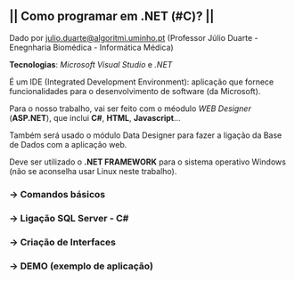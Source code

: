 ## || Como programar em .NET (#C)? ||

Dado por julio.duarte@algoritmi.uminho.pt (Professor Júlio Duarte - Enegnharia Biomédica - Informática Médica)

__Tecnologias__: _Microsoft Visual Studio_ e _.NET_

É um IDE (Integrated Development Environment): aplicação que fornece funcionalidades para o desenvolvimento de software (da Microsoft).

Para o nosso trabalho, vai ser feito com o méodulo _WEB Designer_ (__ASP.NET__), que inclui __C#__, __HTML__, __Javascript__...

Também será usado o módulo Data Designer para fazer a ligação da Base de Dados com a aplicação web.

Deve ser utilizado o __.NET FRAMEWORK__ para o sistema operativo Windows (não se aconselha usar Linux neste trabalho).

### -> Comandos básicos

### -> Ligação SQL Server - C#

### -> Criação de Interfaces

### -> DEMO (exemplo de aplicação)
